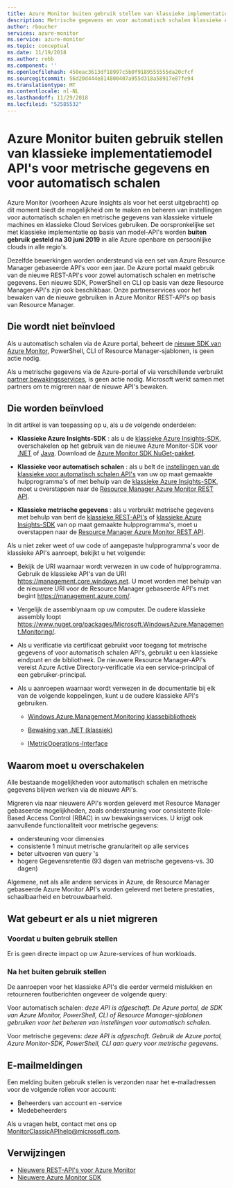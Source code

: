 ```yaml
---
title: Azure Monitor buiten gebruik stellen van klassieke implementatiemodel API's voor metrische gegevens en voor automatisch schalen
description: Metrische gegevens en voor automatisch schalen klassieke API's, ook wel Azure Service Management (ASM) of RDFE-implementatiemodel is buiten gebruik gesteld
author: rboucher
services: azure-monitor
ms.service: azure-monitor
ms.topic: conceptual
ms.date: 11/19/2018
ms.author: robb
ms.component: ''
ms.openlocfilehash: 450eac3613df18997c5b0f9189555555da20cfcf
ms.sourcegitcommit: 56d20d444e814800407a955d318a58917e87fe94
ms.translationtype: MT
ms.contentlocale: nl-NL
ms.lasthandoff: 11/29/2018
ms.locfileid: "52585532"
---
```

# <a name="azure-monitor-retirement-of-classic-deployment-model-apis-for-metrics-and-autoscale"></a>Azure Monitor buiten gebruik stellen van klassieke implementatiemodel API's voor metrische gegevens en voor automatisch schalen

Azure Monitor (voorheen Azure Insights als voor het eerst uitgebracht) op dit moment biedt de mogelijkheid om te maken en beheren van instellingen voor automatisch schalen en metrische gegevens van klassieke virtuele machines en klassieke Cloud Services gebruiken. De oorspronkelijke set met klassieke implementatie op basis van model-API's worden **buiten gebruik gesteld na 30 juni 2019** in alle Azure openbare en persoonlijke clouds in alle regio's.   

Dezelfde bewerkingen worden ondersteund via een set van Azure Resource Manager gebaseerde API's voor een jaar. De Azure portal maakt gebruik van de nieuwe REST-API's voor zowel automatisch schalen en metrische gegevens. Een nieuwe SDK, PowerShell en CLI op basis van deze Resource Manager-API's zijn ook beschikbaar. Onze partnerservices voor het bewaken van de nieuwe gebruiken in Azure Monitor REST-API's op basis van Resource Manager.  

## <a name="who-is-not-affected"></a>Die wordt niet beïnvloed

Als u automatisch schalen via de Azure portal, beheert de [nieuwe SDK van Azure Monitor](https://www.nuget.org/packages/Microsoft.Azure.Management.Monitor/), PowerShell, CLI of Resource Manager-sjablonen, is geen actie nodig.  

Als u metrische gegevens via de Azure-portal of via verschillende verbruikt [partner bewakingsservices](../../monitoring-and-diagnostics/monitoring-partners.md), is geen actie nodig. Microsoft werkt samen met partners om te migreren naar de nieuwe API's bewaken.

## <a name="who-is-affected"></a>Die worden beïnvloed

In dit artikel is van toepassing op u, als u de volgende onderdelen:

- **Klassieke Azure Insights-SDK** : als u de [klassieke Azure Insights-SDK](https://www.nuget.org/packages/Microsoft.WindowsAzure.Management.Monitoring/), overschakelen op het gebruik van de nieuwe Azure Monitor-SDK voor [.NET](https://github.com/azure/azure-libraries-for-net#download) of [Java](https://github.com/azure/azure-libraries-for-java#download). Download de [Azure Monitor SDK NuGet-pakket](https://www.nuget.org/packages/Microsoft.Azure.Management.Monitor/).

- **Klassieke voor automatisch schalen** : als u belt de [instellingen van de klassieke voor automatisch schalen API's](https://msdn.microsoft.com/library/azure/mt348562.aspx) van uw op maat gemaakte hulpprogramma's of met behulp van de [klassieke Azure Insights-SDK](https://www.nuget.org/packages/Microsoft.WindowsAzure.Management.Monitoring/), moet u overstappen naar de [ Resource Manager Azure Monitor REST API](https://docs.microsoft.com/rest/api/monitor/autoscalesettings).

- **Klassieke metrische gegevens** : als u verbruikt metrische gegevens met behulp van bent de [klassieke REST-API's](https://msdn.microsoft.com/library/azure/dn510374.aspx) of [klassieke Azure Insights-SDK](https://www.nuget.org/packages/Microsoft.WindowsAzure.Management.Monitoring/) van op maat gemaakte hulpprogramma's, moet u overstappen naar de [ Resource Manager Azure Monitor REST API](https://docs.microsoft.com/rest/api/monitor/autoscalesettings). 

Als u niet zeker weet of uw code of aangepaste hulpprogramma's voor de klassieke API's aanroept, bekijkt u het volgende:

- Bekijk de URI waarnaar wordt verwezen in uw code of hulpprogramma. Gebruik de klassieke API's van de URI https://management.core.windows.net. U moet worden met behulp van de nieuwere URI voor de Resource Manager gebaseerde API's met begint https://management.azure.com/.

- Vergelijk de assemblynaam op uw computer. De oudere klassieke assembly loopt https://www.nuget.org/packages/Microsoft.WindowsAzure.Management.Monitoring/.

- Als u verificatie via certificaat gebruikt voor toegang tot metrische gegevens of voor automatisch schalen API's, gebruikt u een klassieke eindpunt en de bibliotheek. De nieuwere Resource Manager-API's vereist Azure Active Directory-verificatie via een service-principal of een gebruiker-principal.

- Als u aanroepen waarnaar wordt verwezen in de documentatie bij elk van de volgende koppelingen, kunt u de oudere klassieke API's gebruiken.

  - [Windows.Azure.Management.Monitoring klassebibliotheek](https://docs.microsoft.com/previous-versions/azure/dn510414(v=azure.100))

  - [Bewaking van .NET (klassiek)](https://docs.microsoft.com/previous-versions/azure/reference/mt348562(v%3dazure.100))

  - [IMetricOperations-Interface](https://docs.microsoft.com/previous-versions/azure/reference/dn802395(v%3dazure.100))

## <a name="why-you-should-switch"></a>Waarom moet u overschakelen

Alle bestaande mogelijkheden voor automatisch schalen en metrische gegevens blijven werken via de nieuwe API's.  

Migreren via naar nieuwere API's worden geleverd met Resource Manager gebaseerde mogelijkheden, zoals ondersteuning voor consistente Role-Based Access Control (RBAC) in uw bewakingsservices. U krijgt ook aanvullende functionaliteit voor metrische gegevens: 

- ondersteuning voor dimensies
- consistente 1 minuut metrische granulariteit op alle services 
- beter uitvoeren van query 's
- hogere Gegevensretentie (93 dagen van metrische gegevens-vs. 30 dagen) 

Algemene, net als alle andere services in Azure, de Resource Manager gebaseerde Azure Monitor API's worden geleverd met betere prestaties, schaalbaarheid en betrouwbaarheid. 

## <a name="what-happens-if-you-do-not-migrate"></a>Wat gebeurt er als u niet migreren

### <a name="before-retirement"></a>Voordat u buiten gebruik stellen

Er is geen directe impact op uw Azure-services of hun workloads.  

### <a name="after-retirement"></a>Na het buiten gebruik stellen

De aanroepen voor het klassieke API's die eerder vermeld mislukken en retourneren foutberichten ongeveer de volgende query:

Voor automatisch schalen: *deze API is afgeschaft. De Azure portal, de SDK van Azure Monitor, PowerShell, CLI of Resource Manager-sjablonen gebruiken voor het beheren van instellingen voor automatisch schalen*.  

Voor metrische gegevens: *deze API is afgeschaft. Gebruik de Azure portal, Azure Monitor-SDK, PowerShell, CLI aan query voor metrische gegevens*.

## <a name="email-notifications"></a>E-mailmeldingen

Een melding buiten gebruik stellen is verzonden naar het e-mailadressen voor de volgende rollen voor account: 

- Beheerders van account en -service
- Medebeheerders  

Als u vragen hebt, contact met ons op MonitorClassicAPIhelp@microsoft.com.  

## <a name="references"></a>Verwijzingen

- [Nieuwere REST-API's voor Azure Monitor](https://docs.microsoft.com/rest/api/monitor/) 
- [Nieuwere Azure Monitor SDK](https://www.nuget.org/packages/Microsoft.Azure.Management.Monitor/)
